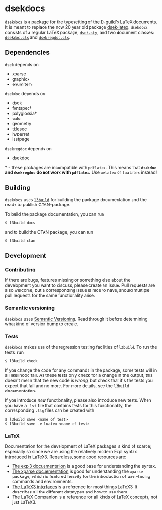 # dsekdocs

`dsekdocs` is a package for the typesetting of [the D-guild](https://dsek.se/)'s LaTeX documents. It is meant to replace the now 20 year old package [dsek-latex](https://github.com/Dsek-LTH/dsek-latex). `dsekdocs` consists of a regular LaTeX package, [`dsek.sty`](dsek.sty), and two document classes: [`dsekdoc.cls`](dsekdoc.cls) and [`dsekregdoc.cls`](dsekregdoc.cls).


## Dependencies

`dsek` depends on

-   xparse
-   graphicx
-   enumitem

`dsekdoc` depends on

-   dsek
-   fontspec†
-   polyglossia†
-   calc
-   geometry
-   titlesec
-   hyperref
-   lastpage

`dsekregdoc` depends on

-   dsekdoc

† - these packages are incompatible with `pdflatex`. This means that **`dsekdoc` and `dsekregdoc` do not work with `pdflatex`.** Use `xelatex` or `lualatex` instead!


## Building

`dsekdocs` uses [`l3build`](https://ctan.org/pkg/l3build) for building the package documentation and the ready to publish CTAN-package.

To build the package documentation, you can run

```shell
$ l3build docs
```

and to build the CTAN package, you can run

```shell
$ l3build ctan
```


## Development

### Contributing

If there are bugs, features missing or something else about the development you want to discuss, please create an issue. Pull requests are also welcome, but a corresponding issue is nice to have, should multiple pull requests for the same functionality arise.

### Semantic versioning

`dsekdocs` uses [Semantic Versioning](https://semver.org/spec/v2.0.0.html). Read through it before determining what kind of version bump to create.

### Tests

`dsekdocs` makes use of the regression testing facilities of `l3build`. To run the tests, run
```shell
$ l3build check
```

If you change the code for any commands in the package, some tests will in all likelihood fail. As these tests only check for a change in the output, this doesn't mean that the new code is *wrong*, but check that it's the tests you expect that fail and no more. For more details, see the `l3build` documentation.

If you introduce *new* functionality, please also introduce new tests. When you have a `.lvt` file that contains tests for this functionality, the corresponding `.tlg` files can be created with

```shell
$ l3build save <name of test>
$ l3build save -e luatex <name of test>
```

### LaTeX

Documentation for the development of LaTeX packages is kind of scarce; especially so since we are using the relatively modern Expl syntax introduced in LaTeX3. Regardless, some good resources are:

-   [The expl3 docuementation](http://mirrors.ctan.org/macros/latex/contrib/l3kernel/expl3.pdf) is a good base for understanding the syntax.
-   [The xparse docuementation](http://mirrors.ctan.org/macros/latex/contrib/l3packages/xparse.pdf) is good for understanding the `xparse` package, which is featured heavily for the introduction of user-facing commands and environments.
-   [The LaTeX3 interfaces](http://mirrors.ctan.org/macros/latex/contrib/l3kernel/interface3.pdf) is a reference for most things LaTeX3. It describes all the different datatypes and how to use them.
-   The LaTeX Companion is a reference for all kinds of LaTeX concepts, not just LaTeX3.
